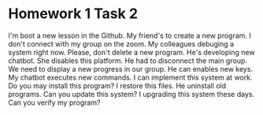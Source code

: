 # Homework 1 Task 2

I'm boot a new lesson in the Github.
My friend's to create a new program.
I don't connect with my group on the zoom.
My colleagues debuging a system right now.
Please, don't delete a new program.
He's developing new chatbot.
She disables this platform.
He had to disconnect the main group.
We need to display a new progress in our group.
He can enables new keys.
My chatbot executes new commands.
I can implement this system at work.
Do you may install this program?
I restore this files.
He uninstall old programs.
Can you update this system?
I upgrading this system these days.
Can you verify my program?
